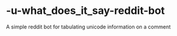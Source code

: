 # -u-what_does_it_say-reddit-bot
A simple reddit bot for tabulating unicode information on a comment

